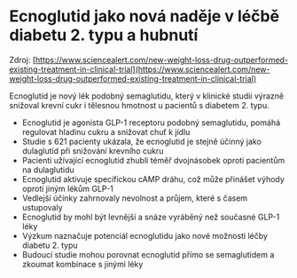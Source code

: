 # Ecnoglutid jako nová naděje v léčbě diabetu 2. typu a hubnutí

Zdroj: [https://www.sciencealert.com/new-weight-loss-drug-outperformed-existing-treatment-in-clinical-trial](https://www.sciencealert.com/new-weight-loss-drug-outperformed-existing-treatment-in-clinical-trial)

Ecnoglutid je nový lék podobný semaglutidu, který v klinické studii výrazně snižoval krevní cukr i tělesnou hmotnost u pacientů s diabetem 2. typu.

- Ecnoglutid je agonista GLP-1 receptoru podobný semaglutidu, pomáhá regulovat hladinu cukru a snižovat chuť k jídlu
- Studie s 621 pacienty ukázala, že ecnoglutid je stejně účinný jako dulaglutid při snižování krevního cukru
- Pacienti užívající ecnoglutid zhubli téměř dvojnásobek oproti pacientům na dulaglutidu
- Ecnoglutid aktivuje specifickou cAMP dráhu, což může přinášet výhody oproti jiným lékům GLP-1
- Vedlejší účinky zahrnovaly nevolnost a průjem, které s časem ustupovaly
- Ecnoglutid by mohl být levnější a snáze vyráběný než současné GLP-1 léky
- Výzkum naznačuje potenciál ecnoglutidu jako nové možnosti léčby diabetu 2. typu
- Budoucí studie mohou porovnat ecnoglutid přímo se semaglutidem a zkoumat kombinace s jinými léky
